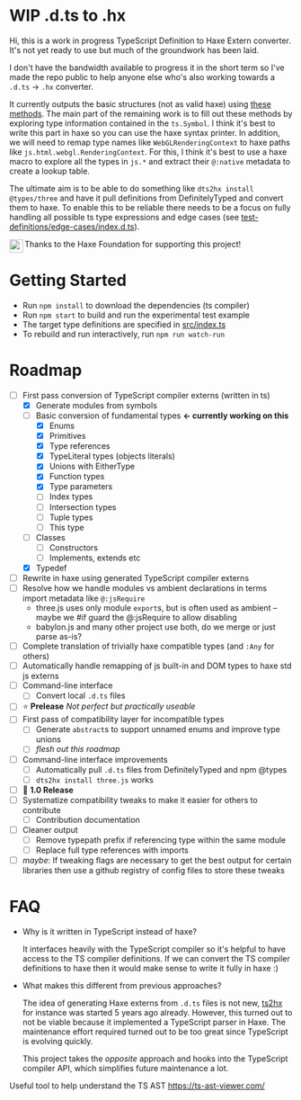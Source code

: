 # WIP .d.ts to .hx

Hi, this is a work in progress TypeScript Definition to Haxe Extern converter. It's not yet ready to use but much of the groundwork has been laid.

I don't have the bandwidth available to progress it in the short term so I've made the repo public to help anyone else who's also working towards a `.d.ts` -> `.hx` converter.

It currently outputs the basic structures (not as valid haxe) using [these methods](src/ExternGenerator.ts#L296). The main part of the remaining work is to fill out these methods by exploring type information contained in the `ts.Symbol`. I think it's best to write this part in haxe so you can use the haxe syntax printer. In addition, we will need to remap type names like `WebGLRenderingContext` to haxe paths like `js.html.webgl.RenderingContext`. For this, I think it's best to use a haxe macro to explore all the types in `js.*` and extract their `@:native` metadata to create a lookup table.

The ultimate aim is to be able to do something like `dts2hx install @types/three` and have it pull definitions from DefinitelyTyped and convert them to haxe. To enable this to be reliable there needs to be a focus on fully handling all possible ts type expressions and edge cases (see [test-definitions/edge-cases/index.d.ts](test-definitions/edge-cases/index.d.ts)).

<img src="https://user-images.githubusercontent.com/3742992/71644204-854b4d80-2cbc-11ea-85f9-93c63df51fe3.png" height="24" align="left"> Thanks to the Haxe Foundation for supporting this project!

# Getting Started
- Run `npm install` to download the dependencies (ts compiler)
- Run `npm start` to build and run the experimental test example
- The target type definitions are specified in [src/index.ts](src/index.ts#L56)
- To rebuild and run interactively, run `npm run watch-run`

# Roadmap
- [ ] First pass conversion of TypeScript compiler externs (written in ts)
    - [x] Generate modules from symbols
    - [ ] Basic conversion of fundamental types **← currently working on this**
        - [x] Enums
        - [x] Primitives
        - [x] Type references
        - [x] TypeLiteral types (objects literals)
        - [x] Unions with EitherType
        - [x] Function types
        - [x] Type parameters
        - [ ] Index types
        - [ ] Intersection types
        - [ ] Tuple types
        - [ ] This type
    - [ ] Classes
        - [ ] Constructors
        - [ ] Implements, extends etc
    - [x] Typedef
- [ ] Rewrite in haxe using generated TypeScript compiler externs
- [ ] Resolve how we handle modules vs ambient declarations in terms import metadata like `@:jsRequire`
    - three.js uses only module `export`s, but is often used as ambient – maybe we #if guard the @:jsRequire to allow disabling
    - babylon.js and many other project use both, do we merge or just parse as-is?
- [ ] Complete translation of trivially haxe compatible types (and `:Any` for others)
- [ ] Automatically handle remapping of js built-in and DOM types to haxe std js externs
- [ ] Command-line interface
    - [ ] Convert local `.d.ts` files
- [ ] :star: **Prelease** *Not perfect but practically useable*
- [ ] First pass of compatibility layer for incompatible types
    - [ ] Generate `abstract`s to support unnamed enums and improve type unions
    - [ ] *flesh out this roadmap*
- [ ] Command-line interface improvements
    - [ ] Automatically pull `.d.ts` files from DefinitelyTyped and npm @types
    - [ ] `dts2hx install three.js` works
- [ ] :star2: **1.0 Release**
- [ ] Systematize compatibility tweaks to make it easier for others to contribute
    - [ ] Contribution documentation
- [ ] Cleaner output
    - [ ] Remove typepath prefix if referencing type within the same module
    - [ ] Replace full type references with imports
- [ ] *maybe*: If tweaking flags are necessary to get the best output for certain libraries then use a github registry of config files to store these tweaks

# FAQ
- Why is it written in TypeScript instead of haxe?

    It interfaces heavily with the TypeScript compiler so it's helpful to have access to the TS compiler definitions. If we can convert the TS compiler definitions to haxe then it would make sense to write it fully in haxe :)

- What makes this different from previous approaches?

   The idea of generating Haxe externs from `.d.ts` files is not new, [ts2hx](https://github.com/Simn/ts2hx) for instance was started 5 years ago already. However, this turned out to not be viable because it implemented a TypeScript parser in Haxe. The maintenance effort required turned out to be too great since TypeScript is evolving quickly.

   This project takes the _opposite_ approach and hooks into the TypeScript compiler API, which simplifies future maintenance a lot.

Useful tool to help understand the TS AST https://ts-ast-viewer.com/
